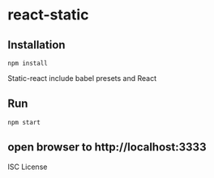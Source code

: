 # react-static

## Installation

```
npm install
```

Static-react include babel presets and React

## Run

```
npm start
```

open browser to http://localhost:3333
---

ISC License
